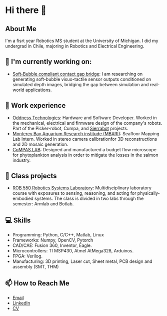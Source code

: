 # Hi there 👋

## About Me
I'm a fisrt year Robotics MS student at the University of Michigan. I did my undergrad in Chile, majoring in Robotics and Electrical Engineering.

## 🔭 I'm currently working on:
- [Soft-Bubble compliant contact gap bridge](https://github.com/jneyzaguirre1/Soft-bubble-sim2real): I am researching on generating soft-bubble visuo-tactile sensor outputs conditioned on simulated depth images, bridging the gap between simulation and real-world applications.

## 🚀 Work experience
- [Oddness Technologies](https://www.oddness.ai/): Hardware and Software Developer. Worked in the mechanical, electrical and firmware design of the company's robots. Part of the Picker-robot, Cumpa, and [Sierrabot](https://www.youtube.com/watch?v=xM8xKJk1jqE) projects.
- [Monterey Bay Aquarium Research institude (MBARI)](https://www.mbari.org/): Seafloor Mapping Lab Intern. Worked in stereo camera calibrationfor 3D reconstructions and 2D mosaic generation.
- [CoMPAS LAB](https://compas.ing.uc.cl/?page_id=667&lang=es): Designed and manufactured a budget flow microscope for phytoplankton analysis in order to mitigate the losses in the salmon industry. 

## 🌱 Class projects
- [ROB 550 Robotics Systems Laboratory](https://github.com/jneyzaguirre1/MBot_forklift): Multidisciplinary laboratory course with exposures to sensing, reasoning, and acting for physically-embodied systems. The class is divided in two labs through the semester: Armlab and Botlab.

## 💻 Skills
- Programming: Python, C/C++, Matlab, Linux
- Frameworks: Numpy, OpenCV, Pytorch
- CAD/CAE: Fusion 360, Inventor, Eagle.
- Microcontrollers: TI MSP430, Atmel AtMega328, Arduinos.
- FPGA: Verilog.
- Manufacturing: 3D printing, Laser cut, Sheet metal, PCB design and assembly (SMT, THM)

## 📫 How to Reach Me
- [Email](mailto:jneyza@umich.edu)
- [LinkedIn](https://www.linkedin.com/in/joseantonioe/)
- [CV](https://drive.google.com/file/d/1pcUrYSae6bB9p_768dSzispY6cftNNnt/view?usp=sharing)

<!--
**jneyzaguirre1/jneyzaguirre1** is a ✨ _special_ ✨ repository because its `README.md` (this file) appears on your GitHub profile.
